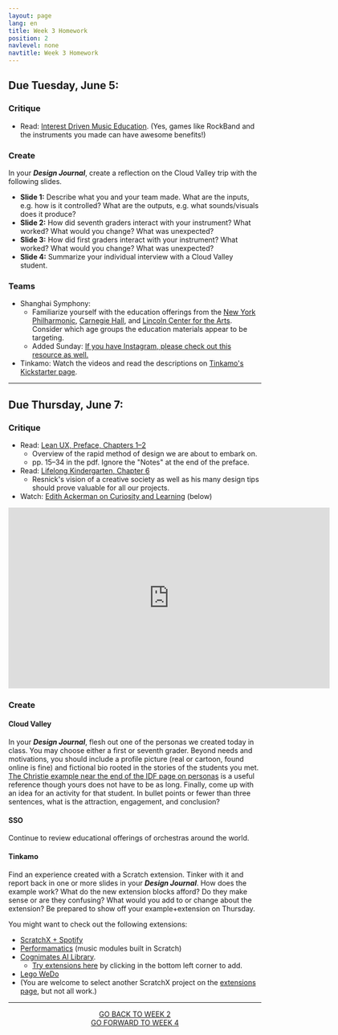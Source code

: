 ```yaml
---
layout: page
lang: en
title: Week 3 Homework
position: 2
navlevel: none
navtitle: Week 3 Homework
---
```

## Due Tuesday, June 5:
### Critique
* Read: [Interest Driven Music Education](https://drive.google.com/open?id=1-48yT32wSb3rI_AuayWQ2FhmWdO8C1Kv). (Yes, games like RockBand and the instruments you made can have awesome benefits!)

### Create
In your ***Design Journal***, create a reflection on the Cloud Valley trip with the following slides.
* **Slide 1:** Describe what you and your team made. What are the inputs, e.g. how is it controlled? What are the outputs, e.g. what sounds/visuals does it produce?
* **Slide 2:** How did seventh graders interact with your instrument? What worked? What would you change? What was unexpected?
* **Slide 3:** How did first graders interact with your instrument? What worked? What would you change? What was unexpected?
* **Slide 4:** Summarize your individual interview with a Cloud Valley student.

### Teams
* Shanghai Symphony:
  * Familiarize yourself with the education offerings from the [New York Philharmonic](https://nyphil.org), [Carnegie Hall](https://www.carnegiehall.org), and [Lincoln Center for the Arts](http://www.lincolncenter.org). Consider which age groups the education materials appear to be targeting.
  * Added Sunday: [If you have Instagram, please check out this resource as well.](https://www.instagram.com/stories/highlights/17873612905242611/?hl=en)
* Tinkamo: Watch the videos and read the descriptions on [Tinkamo's Kickstarter page](https://www.kickstarter.com/projects/44540085/tinkamo-smart-building-blocks-for-future-creators).

***

## Due Thursday, June 7:
### Critique
* Read: [Lean UX, Preface, Chapters 1–2](https://drive.google.com/open?id=1HCQwuqg8Fr0qRZcNzMxyq0U6YRByz9uZ)
  * Overview of the rapid method of design we are about to embark on.
  * pp. 15–34 in the pdf. Ignore the "Notes" at the end of the preface.
* Read: [Lifelong Kindergarten, Chapter 6](https://drive.google.com/open?id=1WhPfNpvASjJc5bRjbXEql1u_NCucV1xI)
  * Resnick's vision of a creative society as well as his many design tips should prove valuable for all our projects.
* Watch: [Edith Ackerman on Curiosity and Learning](https://vimeo.com/144683857) (below)

<iframe src="https://player.vimeo.com/video/144683857?color=ffffff&title=0&byline=0&portrait=0" width="640" height="360" frameborder="0" webkitallowfullscreen mozallowfullscreen allowfullscreen></iframe>

### Create
#### Cloud Valley
In your ***Design Journal***, flesh out one of the personas we created today in class. You may choose either a first or seventh grader. Beyond needs and motivations, you should include a profile picture (real or cartoon, found online is fine) and fictional bio rooted in the stories of the students you met. [The Christie example near the end of the IDF page on personas](https://www.interaction-design.org/literature/article/personas-why-and-how-you-should-use-them) is a useful reference though yours does not have to be as long. Finally, come up with an idea for an activity for that student. In bullet points or fewer than three sentences, what is the attraction, engagement, and conclusion?

#### SSO
Continue to review educational offerings of orchestras around the world.

#### Tinkamo
Find an experience created with a Scratch extension. Tinker with it and report back in one or more slides in your ***Design Journal***. How does the example work? What do the new extension blocks afford? Do they make sense or are they confusing? What would you add to or change about the extension? Be prepared to show off your example+extension on Thursday.

You might want to check out the following extensions:
* [ScratchX + Spotify](https://ericrosenbaum.github.io/spotify-extension/)
* [Performamatics](https://scratch.mit.edu/studios/222541/) (music modules built in Scratch)
* [Cognimates AI Library](https://mitmedialab.github.io/cognimates-website/projects/).
  * [Try extensions here](https://codelab.cognimates.me) by clicking in the bottom left corner to add.
* [Lego WeDo](https://scratch.mit.edu/wedo)
* (You are welcome to select another ScratchX project on the [extensions page](https://scratchx.org/#extensions), but not all work.)

***
<center><a href='./w2.html'>GO BACK TO WEEK 2</a></center>
<center><a href='./w4.html'>GO FORWARD TO WEEK 4</a></center>
